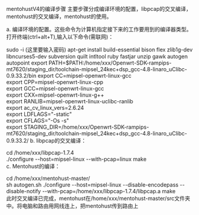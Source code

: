 mentohustV4的编译步骤
主要步骤分成编译环境的配置，libpcap的交叉编译，mentohust的交叉编译，mentohust的使用。

a. 编译环境的配置。这些命令为计算机指定接下来的工作要用到的编译器类型。
打开终端(ctrl+alt+T),输入以下命令(需联网)：

sudo -i (这里要输入密码)
apt-get install build-essential bison flex zlib1g-dev libncurses5-dev subversion quilt intltool ruby fastjar unzip gawk autogen autopoint
export PATH=$PATH:/home/xxx/Openwrt-SDK-rampips-mt7620/staging_dir/toolchain-mipsel_24kec+dsp_gcc-4.8-linaro_uClibc-0.9.33.2/bin
export CC=mipsel-openwrt-linux-gcc  
export CPP=mipsel-openwrt-linux-cpp  
export GCC=mipsel-openwrt-linux-gcc  
export CXX=mipsel-openwrt-linux-g++  
export RANLIB=mipsel-openwrt-linux-uclibc-ranlib  
export ac_cv_linux_vers=2.6.24  
export LDFLAGS="-static"  
export CFLAGS="-Os -s"  
export STAGING_DIR=/home/xxx/Openwrt-SDK-rampips-mt7620/staging_dir/toolchain-mipsel_24kec+dsp_gcc-4.8-linaro_uClibc-0.9.33.2/
b. libpcap的交叉编译：  

cd /home/xxx/libpcap-1.7.4  
./configure --host=mipsel-linux --with-pcap=linux 
make  
c. Mentohust的编译：  

cd /home/xxx/mentohust-master/  
sh autogen.sh 
./configure --host=mipsel-linux   --disable-encodepass --disable-notify --with-pcap=/home/xxx/libpcap-1.7.4/libpcap.a 
make  
此时交叉编译已完成，mentohust在/home/xxx/mentohust-master/src文件夹中。将电脑和路由用网线连上，把mentohust传到路由上
